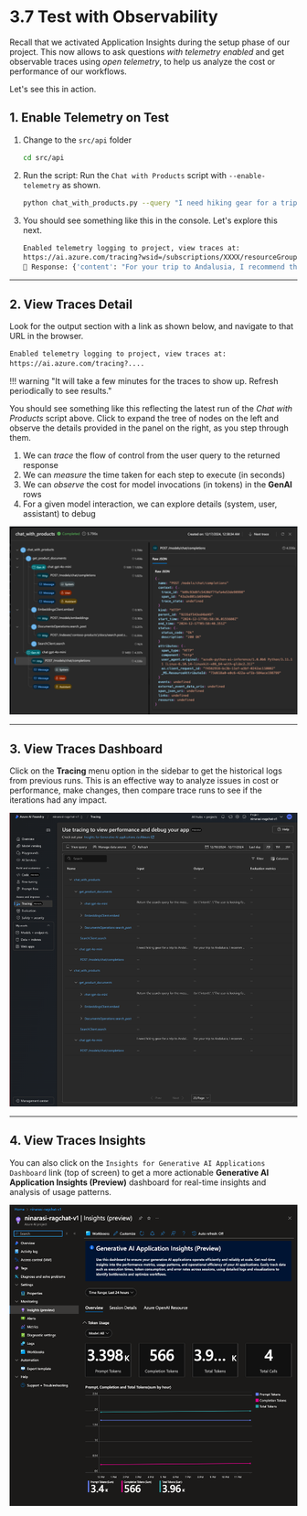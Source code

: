 # 3.7 Test with Observability

Recall that we activated Application Insights during the setup phase of our project. This now allows to ask questions _with telemetry enabled_ and get observable traces using _open telemetry_, to help us analyze the cost or performance of our workflows.

Let's see this in action.

## 1. Enable Telemetry on Test

1. Change to the `src/api` folder 

    ```bash title=""
    cd src/api
    ```

1. Run the script:
Run the `Chat with Products` script with `--enable-telemetry` as shown.


    ```bash title=""
    python chat_with_products.py --query "I need hiking gear for a trip to Andalusia - what tents and boots do you recommend?" --enable-telemetry
    ```

1. You should see something like this in the console. Let's explore this next.

    ```bash title=""
    Enabled telemetry logging to project, view traces at:
    https://ai.azure.com/tracing?wsid=/subscriptions/XXXX/resourceGroups/ninarasi-ragchat-rg/providers/Microsoft.MachineLearningServices/workspaces/ninarasi-ragchat-v1
    💬 Response: {'content': "For your trip to Andalusia, I recommend the following tents and boots:\n\n**Tents:**\n1. **Alpine Explorer Tent**: This robust, 8-person, 3-season tent is perfect for group camping. It has multiple mesh windows for ventilation and a detachable divider for privacy. Its waterproof feature ensures you stay dry during unexpected rain.\n\n2. **SkyView 2-Person Tent**: If you're looking for a smaller option, this tent comfortably houses two people and is made from durable waterproof materials. It also features an intuitive setup system, effective ventilation, and a rainfly for extra weather protection, making it great for hiking and camping.\n\n**Boots:**\n1. **TrekReady Hiking Boots**: These boots are crafted from leather, ensuring durability and comfort on long hikes. They have a moisture-wicking lining, shock-absorbing midsoles, and excellent traction, making them suitable for various terrains.\n\n2. **TrekStar Hiking Sandals**: If you prefer something lighter and more breathable, consider these lightweight sandals. They offer adjustable straps, excellent traction, toe protection, and a cushioned footbed for comfort during summer treks.\n\nChoose based on your group size and hiking preferences, and you'll be well-prepared for your adventure in Andalusia!", 'role': 'assistant'}
    ```

---

## 2. View Traces Detail 

Look for the output section with a link as shown below, and navigate to that URL in the browser.

```bash title=""
Enabled telemetry logging to project, view traces at:
https://ai.azure.com/tracing?....

```

!!! warning "It will take a few minutes for the traces to show up. Refresh periodically to see results."

You should see something like this reflecting the latest run of the _Chat with Products_ script above. Click to expand the tree of nodes on the left and observe the details provided in the panel on the right, as you step through them.

1. We can _trace_ the flow of control from the user query to the returned response
1. We can _measure_ the time taken for each step to execute (in seconds)
1. We can _observe_ the cost for model invocations (in tokens) in the **GenAI** rows
1. For a given model interaction, we can explore details (system, user, assistant) to debug

![Tracing Detail](./../img/tracing-detail.png)

---

## 3. View Traces Dashboard 

Click on the **Tracing** menu option in the sidebar to get the historical logs from previous runs. This is an effective way to analyze issues in cost or performance, make changes, then compare trace runs to see if the iterations had any impact.

![Tracing Dashboard](./../img/tracng-dashboard.png)

---

## 4. View Traces Insights

You can also click on the `Insights for Generative AI Applications Dashboard` link (top of screen) to get a more actionable **Generative AI Application Insights (Preview)** dashboard for real-time insights and analysis of usage patterns.

![Tracing Dashboard](./../img/tracing-insights.png)

